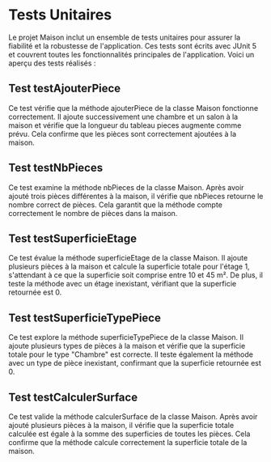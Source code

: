 # Tests Unitaires

Le projet Maison inclut un ensemble de tests unitaires pour assurer la fiabilité et la robustesse de l'application. Ces tests sont écrits avec JUnit 5 et couvrent toutes les fonctionnalités principales de l'application. Voici un aperçu des tests réalisés :

## Test testAjouterPiece

Ce test vérifie que la méthode ajouterPiece de la classe Maison fonctionne correctement. Il ajoute successivement une chambre et un salon à la maison et vérifie que la longueur du tableau pieces augmente comme prévu. Cela confirme que les pièces sont correctement ajoutées à la maison.

## Test testNbPieces

Ce test examine la méthode nbPieces de la classe Maison. Après avoir ajouté trois pièces différentes à la maison, il vérifie que nbPieces retourne le nombre correct de pièces. Cela garantit que la méthode compte correctement le nombre de pièces dans la maison.

## Test testSuperficieEtage

Ce test évalue la méthode superficieEtage de la classe Maison. Il ajoute plusieurs pièces à la maison et calcule la superficie totale pour l'étage 1, s'attendant à ce que la superficie soit comprise entre 10 et 45 m². De plus, il teste la méthode avec un étage inexistant, vérifiant que la superficie retournée est 0.

## Test testSuperficieTypePiece

Ce test explore la méthode superficieTypePiece de la classe Maison. Il ajoute plusieurs types de pièces à la maison et vérifie que la superficie totale pour le type "Chambre" est correcte. Il teste également la méthode avec un type de pièce inexistant, confirmant que la superficie retournée est 0.

## Test testCalculerSurface

Ce test valide la méthode calculerSurface de la classe Maison. Après avoir ajouté plusieurs pièces à la maison, il vérifie que la superficie totale calculée est égale à la somme des superficies de toutes les pièces. Cela confirme que la méthode calcule correctement la superficie totale de la maison.
